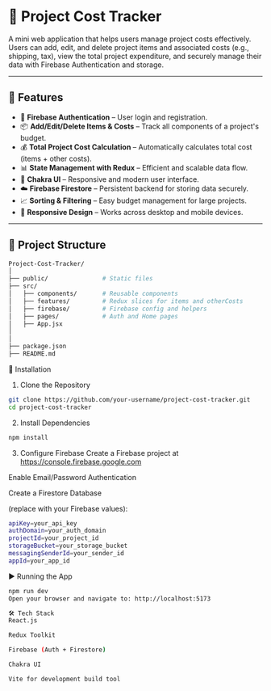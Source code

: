 # 🧮 Project Cost Tracker

A mini web application that helps users manage project costs effectively. Users can add, edit, and delete project items and associated costs (e.g., shipping, tax), view the total project expenditure, and securely manage their data with Firebase Authentication and storage.

---

## 🚀 Features

- 🔐 **Firebase Authentication** – User login and registration.
- 📦 **Add/Edit/Delete Items & Costs** – Track all components of a project's budget.
- 💰 **Total Project Cost Calculation** – Automatically calculates total cost (items + other costs).
- 📊 **State Management with Redux** – Efficient and scalable data flow.
- 🎨 **Chakra UI** – Responsive and modern user interface.
- ☁️ **Firebase Firestore** – Persistent backend for storing data securely.
- 📈 **Sorting & Filtering** – Easy budget management for large projects.
- 📱 **Responsive Design** – Works across desktop and mobile devices.

---

## 📁 Project Structure

```bash
Project-Cost-Tracker/
│
├── public/               # Static files
├── src/
│   ├── components/       # Reusable components
│   ├── features/         # Redux slices for items and otherCosts
│   ├── firebase/         # Firebase config and helpers
│   ├── pages/            # Auth and Home pages
│   ├── App.jsx
│
│
├── package.json
├── README.md
```

🔧 Installation

1. Clone the Repository

```bash
git clone https://github.com/your-username/project-cost-tracker.git
cd project-cost-tracker
```

2. Install Dependencies

```bash
npm install
```

3. Configure Firebase
   Create a Firebase project at https://console.firebase.google.com

Enable Email/Password Authentication

Create a Firestore Database

(replace with your Firebase values):

```bash
apiKey=your_api_key
authDomain=your_auth_domain
projectId=your_project_id
storageBucket=your_storage_bucket
messagingSenderId=your_sender_id
appId=your_app_id
```

▶️ Running the App

```bash
npm run dev
Open your browser and navigate to: http://localhost:5173
```

```bash
🛠 Tech Stack
React.js

Redux Toolkit

Firebase (Auth + Firestore)

Chakra UI

Vite for development build tool
```

